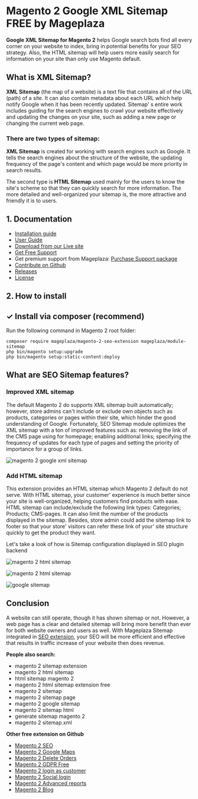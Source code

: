 # Magento 2 Google XML Sitemap FREE by Mageplaza

**Google XML Sitemap for Magento 2** helps Google search bots find all every corner on your website to index, bring in potential benefits for your SEO strategy. Also, the HTML sitemap will help users more easily search for information on your site than only use Magento default.


## What is XML Sitemap? 

**XML Sitemap** (the map of a website) is a text file that contains all of the URL (path) of a site. It can also contain metadata about each URL which help notify Google when it has been recently updated. Sitemap' s entire work includes guiding for the search engines to crawl your website effectively and updating the changes on your site, such as adding a new page or changing the current web page.

### There are two types of sitemap:

**XML Sitemap** is created for working with search engines such as Google. It tells the search engines about the structure of the website, the updating frequency of the page's content and which page would be more priority in search results.

The second type is **HTML Sitemap** used mainly for the users to know the site's scheme so that they can quickly search for more information. The more detailed and well-organized your sitemap is, the more attractive and friendly it is to users. 



## 1. Documentation

- [Installation guide](https://www.mageplaza.com/install-magento-2-extension/)
- [User Guide](http://docs.mageplaza.com/seo-ultimate/index.html?highlight=sitemap#html-sitemap)
- [Download from our Live site](https://www.mageplaza.com/magento-2-google-xml-sitemap/)
- [Get Free Support](https://github.com/mageplaza/magento-2-google-xml-sitemap/issues)
- Get premium support from Mageplaza: [Purchase Support package](https://www.mageplaza.com/magento-2-extension-support-package/)
- [Contribute on Github](https://github.com/mageplaza/magento-2-google-xml-sitemap)
- [Releases](https://github.com/mageplaza/magento-2-google-xml-sitemap/releases)
- [License](https://www.mageplaza.com/LICENSE.txt)


## 2. How to install


## ✓ Install via composer (recommend)
Run the following command in Magento 2 root folder:

```
composer require mageplaza/magento-2-seo-extension mageplaza/module-sitemap
php bin/magento setup:upgrade
php bin/magento setup:static-content:deploy
```


## What are SEO Sitemap features?

### Improved XML sitemap

The default Magento 2 do supports XML sitemap built automatically; however, store admins can't include or exclude own objects such as products, categories or pages within their site, which hinder the good understanding of Google. 
Fortunately, SEO Sitemap module optimizes the XML sitemap with a ton of improved features such as: removing the link of the CMS page using for homepage; enabling additional links; specifying the frequency of updates for each type of pages and setting the priority of importance for a group of links.

![magento 2 google xml sitemap](https://i.imgur.com/xwtA1L4.png)

### Add HTML sitemap

This extension provides an HTML sitemap which Magento 2 default do not serve. With HTML sitemap, your customer' experience is much better since your site is well-organized, helping customers find products with ease. HTML sitemap can include/exclude the following link types: Categories; Products; CMS-pages. 
It can also limit the number of the products displayed in the sitemap. Besides, store admin could add the sitemap link to footer so that your store' visitors can refer these link of your' site structure quickly to get the product they want. 

Let's take a look of how is Sitemap configuration displayed in SEO plugin backend

![magento 2 html sitemap](https://i.imgur.com/SKA7bkn.png)

![magento 2 html sitemap](https://cdn.mageplaza.com/media/general/zWKwanO.png)


![google sitemap](https://lh4.googleusercontent.com/jOjISyVERwnPAhkPM6IqEWwojmBr-ST59ldUekAX1rp7RL9pNxLH38NC-viGNJK1x_fTKAij88huwt-wNk1lBc567tc_WkgyE9H04mkBGKJCdjT-fWOyJPVhSHvNMsVLHUQ9gQI3)

## Conclusion

A website can still operate, though it has shown sitemap or not. However, a web page has a clear and detailed sitemap will bring more benefit than ever for both website owners and users as well. With Mageplaza Sitemap integrated in [SEO extension](https://github.com/mageplaza/magento-2-seo), your SEO will be more efficient and effective that results in traffic increase of your website then does revenue. 

**People also search:**
- magento 2 sitemap extension
- magento 2 html sitemap
- html sitemap magento 2
- magento 2 html sitemap extension free
- magento 2 sitemap
- magento 2 sitemap page
- magento 2 google sitemap
- magento 2 sitemap html
- generate sitemap magento 2
- magento 2 sitemap.xml


**Other free extension on Github**
- [Magento 2 SEO](https://github.com/mageplaza/magento-2-seo)
- [Magento 2 Google Maps](https://github.com/mageplaza/magento-2-google-maps)
- [Magento 2 Delete Orders](https://github.com/mageplaza/magento-2-delete-orders)
- [Magento 2 GDPR Free](https://github.com/mageplaza/magento-2-gdpr)
- [Magento 2 login as customer](https://github.com/mageplaza/magento-2-login-as-customer)
- [Magento 2 Social login](https://github.com/mageplaza/magento-2-social-login)
- [Magento 2 Advanced reports](https://github.com/mageplaza/magento-2-reports)
- [Magento 2 Blog](https://github.com/mageplaza/magento-2-blog)

